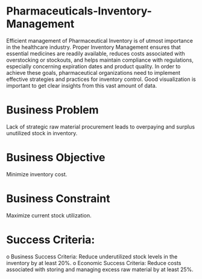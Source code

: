 # Pharmaceuticals-Inventory-Management

Efficient management of Pharmaceutical Inventory is of utmost importance in the healthcare industry. Proper Inventory Management ensures that essential medicines are readily available, reduces costs associated with overstocking or stockouts, and helps maintain compliance with regulations, especially concerning expiration dates and product quality. In order to achieve these goals, pharmaceutical organizations need to implement effective strategies and practices for inventory control. Good visualization is important to get clear insights from this vast amount of data.

# Business Problem
Lack of strategic raw material procurement leads to overpaying and surplus unutilized stock in inventory.

# Business Objective
Minimize inventory cost.

# Business Constraint
Maximize current stock utilization.

# Success Criteria:
o	Business Success Criteria: Reduce underutilized stock levels in the inventory by at least 20%.
o	Economic Success Criteria: Reduce costs associated with storing and managing excess raw material by at least 25%.

